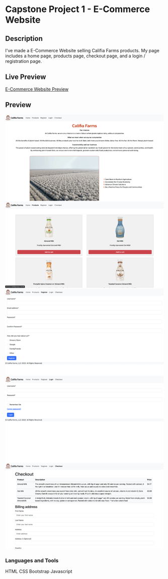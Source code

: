 # Capstone Project 1 - E-Commerce Website

## Description
I've made a E-Commerce Website selling Califia Farms products. My page includes a home page, products page, checkout page, and a login / registration page. 

## Live Preview

[E-Commerce Website Preview](https://jewelsonmyjeans.github.io/CapstoneOne_Ecommerce/) 

## Preview

![Alt text](./images/homepage.png)
![Alt text](./images/products.png)
![Alt text](./images/registration.png)
![Alt text](./images/login.png)
![Alt text](./images/checkout.png)

### Languages and Tools
HTML
CSS
Bootstrap
Javascript